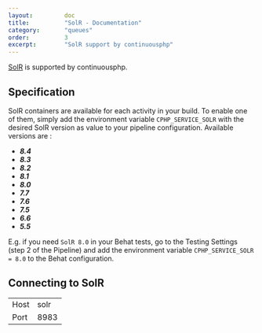 ```yaml
---
layout:         doc
title:          "SolR - Documentation"
category:       "queues"
order:          3
excerpt:        "SolR support by continuousphp"
---
```

[SolR](https://lucene.apache.org/solr/) is supported by continuousphp.

## Specification

SolR containers are available for each activity in your build. To enable one of them, simply add the environment
variable `CPHP_SERVICE_SOLR` with the desired SolR version as value to your pipeline configuration. Available versions are :

* ***8.4***
* ***8.3***
* ***8.2***
* ***8.1***
* ***8.0***
* ***7.7***
* ***7.6***
* ***7.5***
* ***6.6***
* ***5.5***

E.g. if you need `SolR 8.0` in your Behat tests, go to the Testing Settings (step 2 of the Pipeline) and add the
environment variable `CPHP_SERVICE_SOLR = 8.0` to the Behat configuration.

## Connecting to SolR

<table>
  <tr>
    <td>Host</td><td>solr</td>
  </tr>
  <tr>
    <td>Port</td><td>8983</td>
  </tr>
</table>
